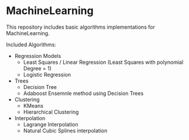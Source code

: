# MachineLearning
This repository includes basic algorithms implementations for MachineLearning.

Included Algorithms:
* Regression Models
    * Least Squares / Linear Regression (Least Squares with polynomial Degree = 1)
    * Logistic Regression
* Trees
    * Decision Tree
    * Adaboost Ensemnle method using Decision Trees
* Clustering
    * KMeans
    * Hierarchical Clustering
* Interpolation
    * Lagrange Interpolation
    * Natural Cubic Splines interpolation
    
